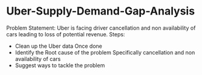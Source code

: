 # Uber-Supply-Demand-Gap-Analysis
Problem Statement: Uber is facing driver cancellation and non availability of cars leading to loss of potential revenue. 
Steps:
- Clean up the Uber data Once done
- Identify the Root cause of the problem Specifically cancellation and non availability of cars
- Suggest ways to tackle the problem
